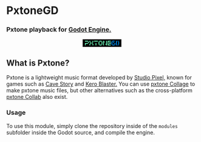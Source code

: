 # PxtoneGD

### Pxtone playback for [Godot Engine.](https://godotengine.org/ "Godot Engine.")
<div align="center"> <img src="ModuleLogo.png" alt="PxtoneGD Logo" style="display: block" /> </div>

## What is Pxtone?

Pxtone is a lightweight music format developed by [Studio Pixel,](https://studiopixel.jp/ "Studio Pixel,") known for games such as [Cave Story](https://www.cavestory.org/ "Cave Story") and [Kero Blaster.](https://store.steampowered.com/app/292500/Kero_Blaster/ "Kero Blaster.")
You can use [pxtone Collage](https://pxtone.org/downloads/ "pxtone Collage") to make pxtone music files, but other alternatives such as the cross-platform [pxtone Collab](https://yuxshao.github.io/ptcollab/ "pxtone Collab") also exist.

### Usage

To use this module, simply clone the repository inside of the `modules` subfolder inside the Godot source, and compile the engine.
